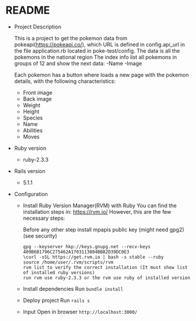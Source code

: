 # README

* Project Description

	This is a project to get the pokemon data from pokeapi(https://pokeapi.co/), which URL is defined in config.api_url in the file application.rb located in poke-test/config. The data is all the pokemons in the national region
	The index info list all pokemons in groups of 12 and show the next data:
	-Name
	-Image
	
	Each pokemon has a button where loads a new page with the pokemon details, with the following characteristics:

	- Front image
	- Back image
	- Weight
	- Height
	- Species
	- Name
	- Abilities
	- Moves


* Ruby version
	- ruby-2.3.3

* Rails version
	- 5.1.1

* Configuration

	- Install Ruby Version Manager(RVM) with Ruby
		You can find the installation steps in: https://rvm.io/
		However, this are the few necessary steps:
		
	    Before any other step install mpapis public key (might need gpg2) (see security)
	    ```
	    gpg --keyserver hkp://keys.gnupg.net --recv-keys 409B6B1796C275462A1703113804BB82D39DC0E3
	    \curl -sSL https://get.rvm.io | bash -s stable --ruby
	    source /home/user/.rvm/scripts/rvm
	    rvm list to verify the correct installation (It must show list of installed ruby versions)
	    run rvm use ruby-2.3.3 or the rvm use ruby of installed version
	    ```

    - Install dependencies
        Run `bundle install`

    - Deploy project
    	Run `rails s`

    - Input
        Open in browser `http://localhost:3000/`
